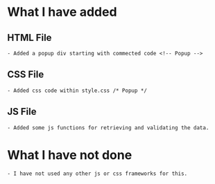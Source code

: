 # What I have added
## HTML File
    - Added a popup div starting with commected code <!-- Popup -->
## CSS File
    - Added css code within style.css /* Popup */
## JS File
    - Added some js functions for retrieving and validating the data.

# What I have not done
    - I have not used any other js or css frameworks for this.